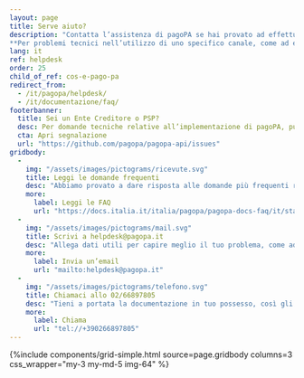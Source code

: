 ```yaml
---
layout: page
title: Serve aiuto?
description: "Contatta l’assistenza di pagoPA se hai provato ad effettuare un pagamento dal sito del tuo Ente Creditore e non è andato a buon fine.\n\n
**Per problemi tecnici nell’utilizzo di uno specifico canale, come ad esempio la tua app di pagamenti, puoi invece rivolgerti all’assistenza del canale stesso.**"
lang: it
ref: helpdesk
order: 25
child_of_ref: cos-e-pago-pa
redirect_from:
  - /it/pagopa/helpdesk/
  - /it/documentazione/faq/
footerbanner:
  title: Sei un Ente Creditore o PSP?
  desc: Per domande tecniche relative all’implementazione di pagoPA, puoi aprire una segnalazione direttamente su GitHub
  cta: Apri segnalazione
  url: "https://github.com/pagopa/pagopa-api/issues"
gridbody:
  -
    img: "/assets/images/pictograms/ricevute.svg"
    title: Leggi le domande frequenti
    desc: "Abbiamo provato a dare risposta alle domande più frequenti relative ai problemi durante un pagamento."
    more:
      label: Leggi le FAQ
      url: "https://docs.italia.it/italia/pagopa/pagopa-docs-faq/it/stabile/index.html"
  -
    img: "/assets/images/pictograms/mail.svg"
    title: Scrivi a helpdesk@pagopa.it
    desc: "Allega dati utili per capire meglio il tuo problema, come ad esempio i dati del pagamento, il metodo scelto e screenshot."
    more:
      label: Invia un’email
      url: "mailto:helpdesk@pagopa.it"
  -
    img: "/assets/images/pictograms/telefono.svg"
    title: Chiamaci allo 02/66897805
    desc: "Tieni a portata la documentazione in tuo possesso, così gli operatori potranno aiutarti al meglio."
    more:
      label: Chiama
      url: "tel://+390266897805"
---
```


{%include components/grid-simple.html 
          source=page.gridbody
          columns=3
          css_wrapper="my-3 my-md-5 img-64"
          %}
